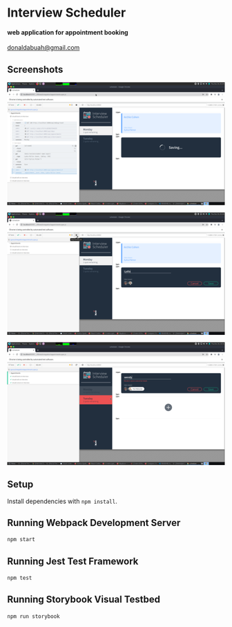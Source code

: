 # Interview Scheduler
#### web application for appointment booking
donaldabuah@gmail.com


## Screenshots
![Appointment Form on axios call](https://github.com/simplyDonald/scheduler/blob/master/docs/Saving-axios-call.png)

![Appointment Form ](https://github.com/simplyDonald/scheduler/blob/master/docs/appointment-form.png)

![Form validation](https://github.com/simplyDonald/scheduler/blob/master/docs/form-validation1.png)

## Setup

Install dependencies with `npm install`.

## Running Webpack Development Server

```sh
npm start
```

## Running Jest Test Framework

```sh
npm test
```

## Running Storybook Visual Testbed

```sh
npm run storybook
```


